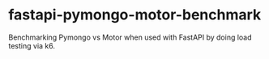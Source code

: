 # fastapi-pymongo-motor-benchmark
Benchmarking Pymongo vs Motor when used with FastAPI by doing load testing via k6.
